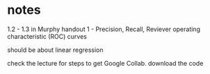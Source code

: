 # notes

1.2 - 1.3 in Murphy
handout 1 - Precision, Recall, Reviever operating characteristic (ROC) curves 

should be about linear regression

check the lecture for steps to get Google Collab.
download the code
